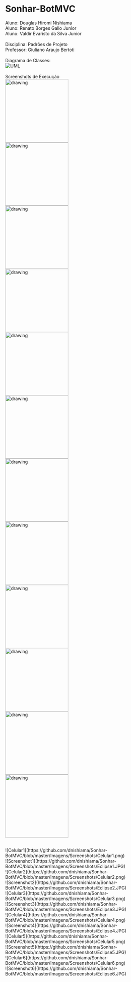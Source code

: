 # Sonhar-BotMVC

Aluno: Douglas Hiromi Nishiama <br/>
Aluno: Renato Borges Gallo Junior <br/>
Aluno: Valdir Evaristo da Silva Junior <br/>
<br/>
Disciplina: Padrões de Projeto<br/>
Professor: Giuliano Araujo Bertoti</br>
</br>
Diagrama de Classes:</br>
![UML](https://github.com/dnishiama/Sonhar-BotMVC/blob/master/Imagens/UML/Main.jpg)
</br>
</br>
Screenshots de Execução</br>
<img src="https://github.com/dnishiama/Sonhar-BotMVC/blob/master/Imagens/Screenshots/Celular1.png" alt="drawing" width="200"/></br>
<img src="https://github.com/dnishiama/Sonhar-BotMVC/blob/master/Imagens/Screenshots/Eclipse1.JPG" alt="drawing" width="200"/></br>
<img src="https://github.com/dnishiama/Sonhar-BotMVC/blob/master/Imagens/Screenshots/Celular2.png" alt="drawing" width="200"/></br>
<img src="https://github.com/dnishiama/Sonhar-BotMVC/blob/master/Imagens/Screenshots/Eclipse2.JPG" alt="drawing" width="200"/></br>
<img src="https://github.com/dnishiama/Sonhar-BotMVC/blob/master/Imagens/Screenshots/Celular3.png" alt="drawing" width="200"/></br>
<img src="https://github.com/dnishiama/Sonhar-BotMVC/blob/master/Imagens/Screenshots/Eclipse3.JPG" alt="drawing" width="200"/></br>
<img src="https://github.com/dnishiama/Sonhar-BotMVC/blob/master/Imagens/Screenshots/Celular4.png" alt="drawing" width="200"/></br>
<img src="https://github.com/dnishiama/Sonhar-BotMVC/blob/master/Imagens/Screenshots/Eclipse4.JPG" alt="drawing" width="200"/></br>
<img src="https://github.com/dnishiama/Sonhar-BotMVC/blob/master/Imagens/Screenshots/Celular5.png" alt="drawing" width="200"/></br>
<img src="https://github.com/dnishiama/Sonhar-BotMVC/blob/master/Imagens/Screenshots/Eclipse5.JPG" alt="drawing" width="200"/></br>
<img src="https://github.com/dnishiama/Sonhar-BotMVC/blob/master/Imagens/Screenshots/Celular6.png" alt="drawing" width="200"/></br>
<img src="https://github.com/dnishiama/Sonhar-BotMVC/blob/master/Imagens/Screenshots/Eclipse6.JPG" alt="drawing" width="200"/></br>



</br>
![Celular1](https://github.com/dnishiama/Sonhar-BotMVC/blob/master/Imagens/Screenshots/Celular1.png)</br>
![Screenshot1](https://github.com/dnishiama/Sonhar-BotMVC/blob/master/Imagens/Screenshots/Eclipse1.JPG)</br>
![Celular2](https://github.com/dnishiama/Sonhar-BotMVC/blob/master/Imagens/Screenshots/Celular2.png)</br>
![Screenshot2](https://github.com/dnishiama/Sonhar-BotMVC/blob/master/Imagens/Screenshots/Eclipse2.JPG)</br>
![Celular3](https://github.com/dnishiama/Sonhar-BotMVC/blob/master/Imagens/Screenshots/Celular3.png)</br>
![Screenshot3](https://github.com/dnishiama/Sonhar-BotMVC/blob/master/Imagens/Screenshots/Eclipse3.JPG)</br>
![Celular4](https://github.com/dnishiama/Sonhar-BotMVC/blob/master/Imagens/Screenshots/Celular4.png)</br>
![Screenshot4](https://github.com/dnishiama/Sonhar-BotMVC/blob/master/Imagens/Screenshots/Eclipse4.JPG)</br>
![Celular5](https://github.com/dnishiama/Sonhar-BotMVC/blob/master/Imagens/Screenshots/Celular5.png)</br>
![Screenshot5](https://github.com/dnishiama/Sonhar-BotMVC/blob/master/Imagens/Screenshots/Eclipse5.JPG)</br>
![Celular6](https://github.com/dnishiama/Sonhar-BotMVC/blob/master/Imagens/Screenshots/Celular6.png)</br>
![Screenshot6](https://github.com/dnishiama/Sonhar-BotMVC/blob/master/Imagens/Screenshots/Eclipse6.JPG)</br>
